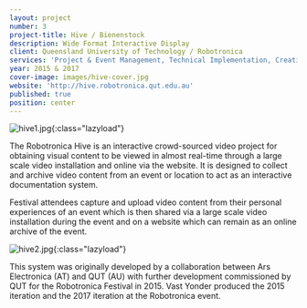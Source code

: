 ```yaml
---
layout: project
number: 3
project-title: Hive / Bienenstock
description: Wide Format Interactive Display
client: Queensland University of Technology / Robotronica
services: 'Project & Event Management, Technical Implementation, Creative Technology.'
year: 2015 & 2017
cover-image: images/hive-cover.jpg
website: 'http://hive.robotronica.qut.edu.au'
published: true
position: center
---
```


![hive1.jpg]({{site.baseurl}}/images/hive1.jpg){:class="lazyload"}

The Robotronica Hive is an interactive crowd-sourced video project for obtaining visual content to be viewed in almost real-time through a large scale video installation and online via the website. It is designed to collect and archive video content from an event or location to act as an interactive documentation system.

Festival attendees capture and upload video content from their personal experiences of an event which is then shared via a large scale video installation during the event and on a website which can remain as an online archive of the event.

![hive2.jpg]({{site.baseurl}}/images/hive2.jpg){:class="lazyload"}

This system was originally developed by a collaboration between Ars Electronica (AT) and QUT (AU) with further development commissioned by QUT for the Robotronica Festival in 2015. Vast Yonder produced the 2015 iteration and the 2017 iteration at the Robotronica event.
